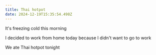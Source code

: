 ```yaml
---
title: Thai hotpot
date: 2024-12-19T15:35:54.498Z
---
```


It's freezing cold this morning

I decided to work from home today because I didn't want to go to work

We ate Thai hotpot tonight
